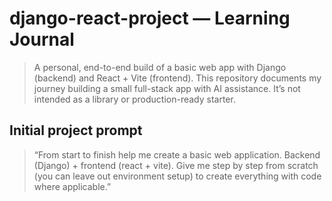 # django-react-project — Learning Journal

> A personal, end-to-end build of a basic web app with Django (backend) and React + Vite (frontend). 
> This repository documents my journey building a small full-stack app with AI assistance.
> It’s not intended as a library or production-ready starter.
 
## Initial project prompt
> “From start to finish help me create a basic web application. Backend (Django) + frontend (react + vite). 
> Give me step by step from scratch (you can leave out environment setup) to create everything with code where applicable.”